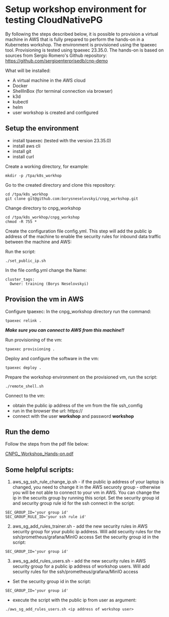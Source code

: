 
# Setup workshop environment for testing CloudNativePG

By following the steps described below, it is possible to provision a virtual machine in AWS that is fully prepared to perform the hands-on in a Kubernetes workshop. The environment is provisioned using the tpaexec tool. 
Provisioning is tested using tpaexec 23.35.0. 
The hands-on is based on sources from Sergio Romero's Github repository:
https://github.com/sergioenterprisedb/cnp-demo

What will be installed:
- A virtual machine in the AWS cloud
- Docker
- ShellInBox (for terminal connection via browser)
- k3d
- kubectl
- helm
- user workshop is created and configured

## Setup the environment

- install tpaexec (tested with the version 23.35.0)
- install aws cli
- install git
- install curl

Create a working directory, for example:

```mkdir -p /tpa/k8s_workhop```

Go to the created directory and clone this repository:

```
cd /tpa/k8s_workhop
git clone git@github.com:borysneselovskyi/cnpg_workshop.git
```

Change directory to cnpg_workshop
```
cd /tpa/k8s_workhop/cnpg_workshop
chmod -R 755 *
```

Create the configuration file config.yml. This step will add the public ip address of the machine to enable the security rules for inbound data traffic between the machine and AWS:

Run the script:
```
./set_public_ip.sh
```
In the file config.yml change the Name:
```
cluster_tags:
  Owner: training (Borys Neselovskyi)
```
## Provision the vm in AWS
Configure tpaexec:
In the cnpg_workshop directory run the command:
```
tpaexec relink .
```
_**Make sure you can connect to AWS from this machine!!**_

Run provisioning of the vm:
```
tpaexec provisioning .
```
Deploy and configure the software in the vm:
```
tpaexec deploy .
```

Prepare the workshop environment on the provisioned vm, run the script:
```
./remote_shell.sh
```

Connect to the vm:
- obtain the public ip address of the vm from the file ssh_comfig
- run in the browser the url: https://<vm public ip>
- connect with the user **workshop** and password **workshop**

## Run the demo
Follow the steps from the pdf file below:

[CNPG_ Workshop_Hands-on.pdf](https://github.com/borysneselovskyi/cnpg_workshop/blob/main/CNPG_%20Workshop_Hands-on.pdf)

## Some helpful scripts:
1. aws_sg_ssh_rule_change_ip.sh - if the public ip address of your laptop is changed, you need to change it in the AWS securoty group - otherwise you will be not able to connect to your vm in AWS. You can change the ip in the securits group by running this script.
Set the security group id and security group rule id for the ssh connect in the script:
```
SEC_GROUP_ID='your group id'
SEC_GROUP_RULE_ID='your ssh rule id'
```

2. aws_sg_add_rules_trainer.sh - add the new security rules in AWS security group for your public ip address. Will add security rules for the ssh/prometheus/grafana/MinIO access
Set the security group id in the script:
```
SEC_GROUP_ID='your group id'
```

3. aws_sg_add_rules_users.sh - add the new security rules in AWS security group for a public ip address of workshop users. Will add security rules for the ssh/prometheus/grafana/MinIO access
- Set the security group id in the script:
```
SEC_GROUP_ID='your group id'
```
- execute the script with the public ip from user as argument:
```
./aws_sg_add_rules_users.sh <ip address of workshop user>
```
